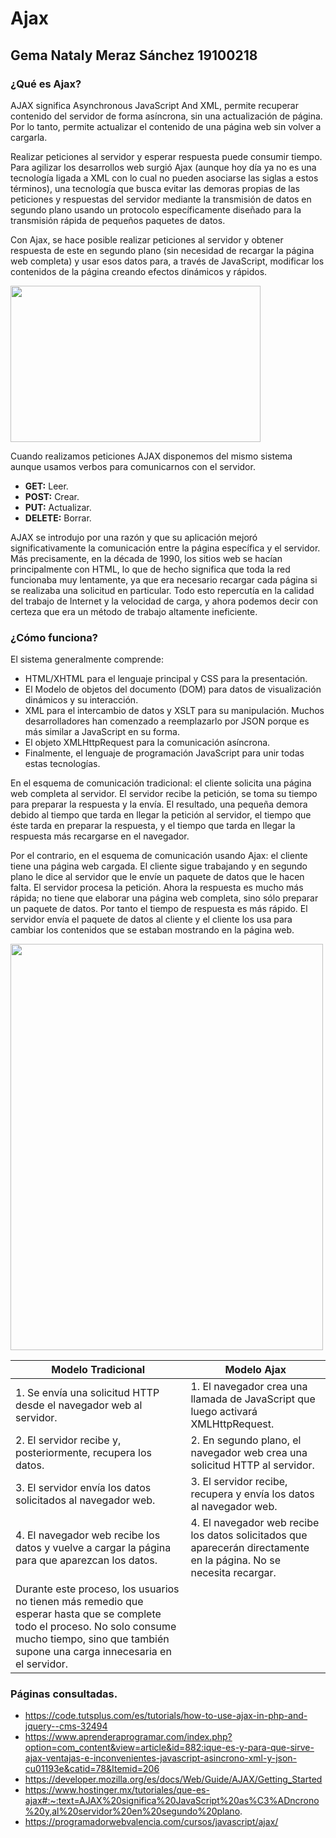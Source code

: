 # Ajax
## Gema Nataly Meraz Sánchez 19100218

### ¿Qué es Ajax?

AJAX significa Asynchronous JavaScript And XML, permite recuperar contenido del servidor de forma asíncrona, sin una actualización de página. Por lo tanto, permite actualizar el contenido de una página web sin volver a cargarla.  

Realizar peticiones al servidor y esperar respuesta puede consumir tiempo. Para agilizar los desarrollos web surgió Ajax (aunque hoy día ya no es una tecnología ligada a XML con lo cual no pueden asociarse las siglas a estos términos), una tecnología que busca evitar las demoras propias de las peticiones y respuestas del servidor mediante la transmisión de datos en segundo plano usando un protocolo específicamente diseñado para la transmisión rápida de pequeños paquetes de datos.

Con Ajax, se hace posible realizar peticiones al servidor y obtener respuesta de este en segundo plano (sin necesidad de recargar la página web completa) y usar esos datos para, a través de JavaScript, modificar los contenidos de la página creando efectos dinámicos y rápidos.


<img src="https://www.oxfordwebstudio.com/user/pages/06.da-li-znate/sta-je-ajax/sta-je-ajax.jpg " width="400px" height="250px">


Cuando realizamos peticiones AJAX disponemos del mismo sistema aunque usamos verbos para comunicarnos con el servidor.

* **GET:** Leer.
* **POST:** Crear.
* **PUT:** Actualizar.
* **DELETE:** Borrar.

 AJAX se introdujo por una razón y que su aplicación mejoró significativamente la comunicación entre la página específica y el servidor. Más precisamente, en la década de 1990, los sitios web se hacían principalmente con HTML, lo que de hecho significa que toda la red funcionaba muy lentamente, ya que era necesario recargar cada página si se realizaba una solicitud en particular. Todo esto repercutía en la calidad del trabajo de Internet y la velocidad de carga, y ahora podemos decir con certeza que era un método de trabajo altamente ineficiente.  





### ¿Cómo funciona?

El sistema generalmente comprende:

* HTML/XHTML para el lenguaje principal y CSS para la presentación.
* El Modelo de objetos del documento (DOM) para datos de visualización dinámicos y su interacción.
* XML para el intercambio de datos y XSLT para su manipulación. Muchos desarrolladores han comenzado a reemplazarlo por JSON porque es más similar a JavaScript en su forma.
* El objeto XMLHttpRequest para la comunicación asíncrona.
* Finalmente, el lenguaje de programación JavaScript para unir todas estas tecnologías.

En el esquema de comunicación tradicional: el cliente solicita una página web completa al servidor. El servidor recibe la petición, se toma su tiempo para preparar la respuesta y la envía. El resultado, una pequeña demora debido al tiempo que tarda en llegar la petición al servidor, el tiempo que éste tarda en preparar la respuesta, y el tiempo que tarda en llegar la respuesta más recargarse en el navegador.

Por el contrario, en el esquema de comunicación usando Ajax: el cliente tiene una página web cargada. El cliente sigue trabajando y en segundo plano le dice al servidor que le envíe un paquete de datos que le hacen falta. El servidor procesa la petición. Ahora la respuesta es mucho más rápida; no tiene que elaborar una página web completa, sino sólo preparar un paquete de datos. Por tanto el tiempo de respuesta es más rápido. El servidor envía el paquete de datos al cliente y el cliente los usa para cambiar los contenidos que se estaban mostrando en la página web.


<img src="https://www.aprenderaprogramar.com/images/stories/Cursos/CU011/CU01193E_1.png " width="500px" height="650px">


|        Modelo Tradicional           |  Modelo Ajax               |
|-------------------------------------|----------------------------|
|1. Se envía una solicitud HTTP desde el navegador web al servidor.  | 1. El navegador crea una llamada de JavaScript que luego activará XMLHttpRequest.|
|2. El servidor recibe y, posteriormente, recupera los datos.| 2. En segundo plano, el navegador web crea una solicitud HTTP al servidor.|
|3. El servidor envía los datos solicitados al navegador web.| 3. El servidor recibe, recupera y envía los datos al navegador web.|
|4. El navegador web recibe los datos y vuelve a cargar la página para que aparezcan los datos.| 4. El navegador web recibe los datos solicitados que aparecerán directamente en la página. No se necesita recargar.|
|Durante este proceso, los usuarios no tienen más remedio que esperar hasta que se complete todo el proceso. No solo consume mucho tiempo, sino que también supone una carga innecesaria en el servidor.|


### Páginas consultadas.
* https://code.tutsplus.com/es/tutorials/how-to-use-ajax-in-php-and-jquery--cms-32494
* https://www.aprenderaprogramar.com/index.php?option=com_content&view=article&id=882:ique-es-y-para-que-sirve-ajax-ventajas-e-inconvenientes-javascript-asincrono-xml-y-json-cu01193e&catid=78&Itemid=206
* https://developer.mozilla.org/es/docs/Web/Guide/AJAX/Getting_Started
* https://www.hostinger.mx/tutoriales/que-es-ajax#:~:text=AJAX%20significa%20JavaScript%20as%C3%ADncrono%20y,al%20servidor%20en%20segundo%20plano.
* https://programadorwebvalencia.com/cursos/javascript/ajax/
